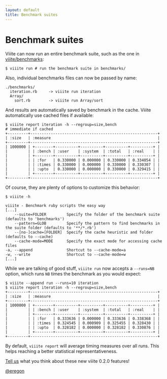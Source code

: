 ```yaml
---
layout: default
title: Benchmark suites
---
```

# Benchmark suites

Viiite can now run an entire benchmark suite, such as the one in [viiite/benchmarks](https://github.com/blambeau/viiite/tree/master/benchmarks):

    $ viiite run # run the benchmark suite in benchmarks/

Also, individual benchmarks files can now be passed by name:

    ./benchmarks/
      iteration.rb     -> viiite run iteration
      Array/
        sort.rb        -> viiite run Array/sort

And results are automatically saved by benchmark in the cache.
Viiite automatically use cached files if available:

    $ viiite report iteration -h --regroup=size,bench
    # immediate if cached
    +---------+--------------------------------------------------------+
    | :size   | :measure                                               |
    +---------+--------------------------------------------------------+
    | 1000000 | +--------+----------+----------+----------+----------+ |
    |         | | :bench | :user    | :system  | :total   | :real    | |
    |         | +--------+----------+----------+----------+----------+ |
    |         | | :for   | 0.330000 | 0.000000 | 0.330000 | 0.334054 | |
    |         | | :times | 0.330000 | 0.000000 | 0.330000 | 0.330307 | |
    |         | | :upto  | 0.330000 | 0.000000 | 0.330000 | 0.329415 | |
    |         | +--------+----------+----------+----------+----------+ |
    +---------+--------------------------------------------------------+

Of course, they are plenty of options to customize this behavior:

    $ viiite -h
    
    viiite - Benchmark ruby scripts the easy way
    [...]
        --suite=FOLDER         Specify the folder of the benchmark suite (defaults to 'benchmarks')
        --pattern=GLOB         Specify the pattern to find benchmarks in the suite folder (defaults to '**/*.rb')
        --[no-]cache=[FOLDER]  Specify the cache heuristic and folder (defaults to --cache)
        --cache-mode=MODE      Specify the exact mode for accessing cache files
    -a, --append               Shortcut to --cache-mode=a
    -w, --write                Shortcut to --cache-mode=w
    [...]

While we are talking of good stuff, `viiite run` now accepts a `--runs=NB` option, which runs `NB` times the benchmark as you would expect:

    $ viiite --append run --runs=10 iteration
    $ viiite report iteration -h --regroup=size,bench
    +---------+--------------------------------------------------------+
    | :size   | :measure                                               |
    +---------+--------------------------------------------------------+
    | 1000000 | +--------+----------+----------+----------+----------+ |
    |         | | :bench | :user    | :system  | :total   | :real    | |
    |         | +--------+----------+----------+----------+----------+ |
    |         | | :for   | 0.333636 | 0.000000 | 0.333636 | 0.338368 | |
    |         | | :times | 0.324545 | 0.000909 | 0.325455 | 0.328430 | |
    |         | | :upto  | 0.328182 | 0.000000 | 0.328182 | 0.330876 | |
    |         | +--------+----------+----------+----------+----------+ |
    +---------+--------------------------------------------------------+

By default, `viiite report` will average timing measures over all runs. This helps reaching a better statistical representativeness.

[Tell us](https://github.com/blambeau/viiite) what you think about these new viiite 0.2.0 features!

[@eregon](https://github.com/eregon)
